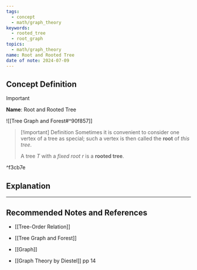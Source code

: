 ```yaml
---
tags:
  - concept
  - math/graph_theory
keywords:
  - rooted_tree
  - root_graph
topics:
  - math/graph_theory
name: Root and Rooted Tree
date of note: 2024-07-09
---
```


## Concept Definition

>[!important]
>**Name**: Root and Rooted Tree

![[Tree Graph and Forest#^90f857]]

>[!important] Definition
>Sometimes it is convenient to consider one vertex of a tree as special; such a vertex is then called the **root** of *this tree*. 
>
>A tree $T$ with a *fixed root* $r$ is a **rooted tree**.

^f3cb7e





## Explanation





-----------
##  Recommended Notes and References

- [[Tree-Order Relation]]
- [[Tree Graph and Forest]]
- [[Graph]]

- [[Graph Theory by Diestel]] pp 14